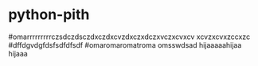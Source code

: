 # python-pith
#omarrrrrrrrrczsdczdsczdxczdxcvzdxczxdczxvczxcvxcv xcvzxcvxzccxzc
#dffdgvdgfdsfsdfdfsdf
#omaromaromatroma omsswdsad hijaaaaahijaa hijaaa